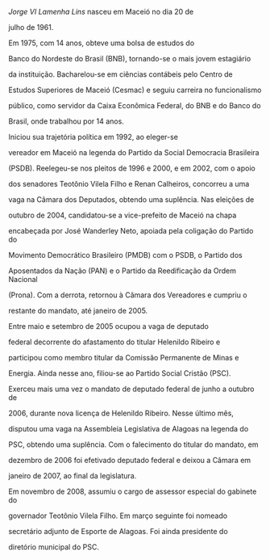 

*Jorge VI Lamenha Lins* nasceu em Maceió no dia 20 de

julho de 1961.



Em 1975, com 14 anos, obteve uma bolsa de estudos do

Banco do Nordeste do Brasil (BNB), tornando-se o mais jovem estagiário

da instituição. Bacharelou-se em ciências contábeis pelo Centro de

Estudos Superiores de Maceió (Cesmac) e seguiu carreira no funcionalismo

público, como servidor da Caixa Econômica Federal, do BNB e do Banco do

Brasil, onde trabalhou por 14 anos.



 Iniciou sua trajetória política em 1992, ao eleger-se

vereador em Maceió na legenda do Partido da Social Democracia Brasileira

(PSDB). Reelegeu-se nos pleitos de 1996 e 2000, e em 2002, com o apoio

dos senadores Teotônio Vilela Filho e Renan Calheiros, concorreu a uma

vaga na Câmara dos Deputados, obtendo uma suplência. Nas eleições de

outubro de 2004, candidatou-se a vice-prefeito de Maceió na chapa

encabeçada por José Wanderley Neto, apoiada pela coligação do Partido do

Movimento Democrático Brasileiro (PMDB) com o PSDB, o Partido dos

Aposentados da Nação (PAN) e o Partido da Reedificação da Ordem Nacional

(Prona). Com a derrota, retornou à Câmara dos Vereadores e cumpriu o

restante do mandato, até janeiro de 2005.



 Entre maio e setembro de 2005 ocupou a vaga de deputado

federal decorrente do afastamento do titular Helenildo Ribeiro e

participou como membro titular da Comissão Permanente de Minas e

Energia. Ainda nesse ano, filiou-se ao Partido Social Cristão (PSC).

Exerceu mais uma vez o mandato de deputado federal de junho a outubro de

2006, durante nova licença de Helenildo Ribeiro. Nesse último mês,

disputou uma vaga na Assembleia Legislativa de Alagoas na legenda do

PSC, obtendo uma suplência. Com o falecimento do titular do mandato, em

dezembro de 2006 foi efetivado deputado federal e deixou a Câmara em

janeiro de 2007, ao final da legislatura.



Em novembro de 2008, assumiu o cargo de assessor especial do gabinete do

governador Teotônio Vilela Filho. Em março seguinte foi nomeado

secretário adjunto de Esporte de Alagoas. Foi ainda presidente do

diretório municipal do PSC.



